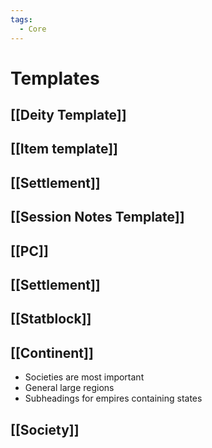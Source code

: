 ```yaml
---
tags:
  - Core
---
```

# Templates
## [[Deity Template]]
## [[Item template]]
## [[Settlement]]
## [[Session Notes Template]]
## [[PC]]
## [[Settlement]]
## [[Statblock]]
## [[Continent]]
- Societies are most important
- General large regions
- Subheadings for empires containing states
## [[Society]]